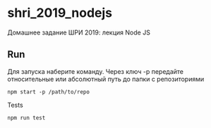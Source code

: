 # shri_2019_nodejs
Домашнее задание ШРИ 2019: лекция Node JS

## Run
Для запуска наберите команду. Через ключ -p передайте относительные или абсолютный путь до папки с репозиториями

`npm start -p /path/to/repo`

Tests

`npm run test`

